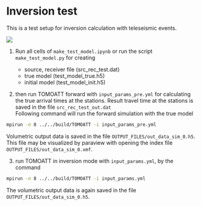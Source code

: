 # Inversion test 

This is a test setup for inversion calculation with teleseismic events.

![](img/result_fun.png)

1. Run all cells of `make_test_model.ipynb` or run the script `make_test_model.py` for creating
    - source, receiver file (src_rec_test.dat)
    - true model (test_model_true.h5)
    - initial model (test_model_init.h5)

2. then run TOMOATT forward with `input_params_pre.yml` for calculating the true arrival times at the stations.
Result travel time at the stations is saved in the file `src_rec_test_out.dat`  
Following command will run the forward simulation with the true model
``` bash
mpirun -n 8 ../../build/TOMOATT -i input_params_pre.yml
```
Volumetric output data is saved in the file `OUTPUT_FILES/out_data_sim_0.h5`.
This file may be visualized by paraview with opening the index file `OUTPUT_FILES/out_data_sim_0.xmf`.
  
3. run TOMOATT in inversion mode with `input_params.yml`, by the command
``` bash
mpirun -n 8 ../../build/TOMOATT -i input_params.yml
```
The volumetric output data is again saved in the file `OUTPUT_FILES/out_data_sim_0.h5`.
